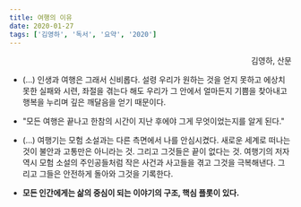 ```yaml
---
title: 여행의 이유
date: 2020-01-27
tags: ['김영하', '독서', '요약', '2020']
---
```


<p align="right">김영하, 산문</p>

* (...) 인생과 여행은 그래서 신비롭다. 설령 우리가 원하는 것을 얻지 못하고 에상치 못한 실패와 시련, 좌절을 겪는다 해도 우리가 그 안에서 얼마든지 기쁨을 찾아내고 행복을 누리며 깊은 깨달음을 얻기 때문이다. 

* "모든 여행은 끝나고 한참의 시간이 지난 후에야 그게 무엇이었는지를 알게 된다."

* (...) 여행기는 모험 소설과는 다른 측면에서 나를 안심시켰다. 새로운 세계로 떠나는 것이 불안과 고통만은 아니라는 것. 그리고 그것들은 끝이 없다는 것. 여행기의 저자 역시 모험 소설의 주인공들처럼 작은 사건과 사고들을 겪고 그것을 극복해낸다. 그리고 그들은 안전하게 돌아와 그것을 기록한다.

* **모든 인간에게는 삶의 중심이 되는 이야기의 구조, 핵심 플롯이 있다.**
